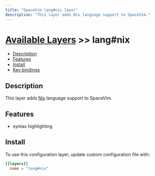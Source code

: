 ```yaml
---
title: "SpaceVim lang#nix layer"
description: "This layer adds Nix language support to SpaceVim."
---
```


# [Available Layers](../../) >> lang#nix

<!-- vim-markdown-toc GFM -->

- [Description](#description)
- [Features](#features)
- [Install](#install)
- [Key bindings](#key-bindings)

<!-- vim-markdown-toc -->

## Description

This layer adds [Nix](https://nixos.org/nix/manual/) language support to SpaceVim.

## Features

- syntax highlighting

## Install

To use this configuration layer, update custom configuration file with:

```toml
[[layers]]
  name = "lang#nix"
```

